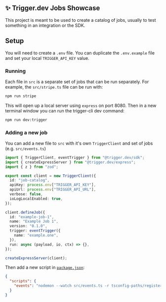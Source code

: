 ## ✨ Trigger.dev Jobs Showcase

This project is meant to be used to create a catalog of jobs, usually to test something in an integration or the SDK.

## Setup

You will need to create a `.env` file. You can duplicate the `.env.example` file and set your local `TRIGGER_API_KEY` value.

### Running

Each file in `src` is a separate set of jobs that can be run separately. For example, the `src/stripe.ts` file can be run with:

```sh
npm run stripe
```

This will open up a local server using `express` on port 8080. Then in a new terminal window you can run the trigger-cli dev command:

```sh
npm run dev:trigger
```

### Adding a new job

You can add a new file to `src` with it's own `TriggerClient` and set of jobs (e.g. `src/events.ts`)

```ts
import { TriggerClient, eventTrigger } from "@trigger.dev/sdk";
import { createExpressServer } from "@trigger.dev/express";
import { z } from "zod";

export const client = new TriggerClient({
  id: "job-catalog",
  apiKey: process.env["TRIGGER_API_KEY"],
  apiUrl: process.env["TRIGGER_API_URL"],
  verbose: false,
  ioLogLocalEnabled: true,
});

client.defineJob({
  id: "example-job-1",
  name: "Example Job 1",
  version: "0.1.0",
  trigger: eventTrigger({
    name: "example.one",
  }),
  run: async (payload, io, ctx) => {},
});

createExpressServer(client);
```

Then add a new script in [`package.json`](./package.json):

```json
{
  "scripts": {
    "events": "nodemon --watch src/events.ts -r tsconfig-paths/register -r dotenv/config src/events.ts"
  }
}
```
